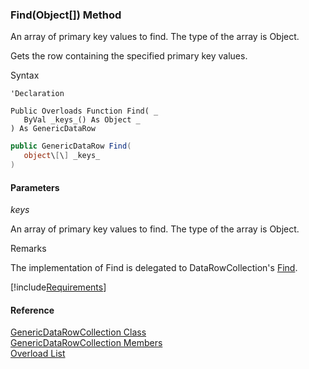 ﻿### Find(Object\[\]) Method

An array of primary key values to find. The type of the array is Object.

Gets the row containing the specified primary key values.

Syntax

```vbnet
'Declaration

Public Overloads Function Find( _
   ByVal _keys_() As Object _
) As GenericDataRow
```

```csharp
public GenericDataRow Find( 
   object\[\] _keys_
)
```

#### Parameters

_keys_

An array of primary key values to find. The type of the array is Object.

Remarks

The implementation of Find is delegated to DataRowCollection's [Find](ms-help://MS.NETFrameworkSDKv1.1/cpref/html/frlrfsystemdatadatarowcollectionclassfindtopic2.htm).

[!include[Requirements](../partials/requirements.md)]

#### Reference

[GenericDataRowCollection Class](fcSDK~FChoice.Foundation.GenericDataRowCollection.md)  
[GenericDataRowCollection Members](fcSDK~FChoice.Foundation.GenericDataRowCollection_members.md)  
[Overload List](fcSDK~FChoice.Foundation.GenericDataRowCollection~Find.md)